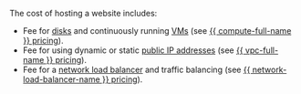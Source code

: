 The cost of hosting a website includes:

* Fee for [disks](../../../compute/concepts/disk.md) and continuously running [VMs](../../../compute/concepts/vm.md) (see [{{ compute-full-name }} pricing](../../../compute/pricing.md)).
* Fee for using dynamic or static [public IP addresses](../../../vpc/concepts/address.md#public-addresses) (see [{{ vpc-full-name }} pricing](../../../vpc/pricing.md)).
* Fee for a [network load balancer](../../../network-load-balancer/concepts/index.md) and traffic balancing (see [{{ network-load-balancer-name }} pricing](../../../network-load-balancer/pricing.md)).
